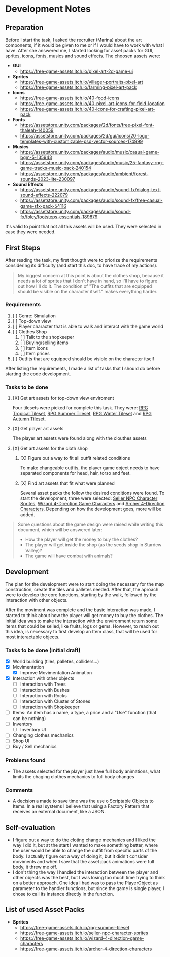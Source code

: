 # Development Notes

## Preparation

Before I start the task, I asked the recruiter (Marina) about the art components, if it would be given to me or if I would have to work with what I have. After she answered me, I started looking for asset packs for GUI, sprites, icons, fonts, musics and sound effects. The choosen assets were:

- **GUI**
    - https://free-game-assets.itch.io/pixel-art-2d-game-ui
- **Sprites**
    - https://free-game-assets.itch.io/villager-portraits-pixel-art
    - https://free-game-assets.itch.io/farming-pixel-art-pack
- **Icons**
    - https://free-game-assets.itch.io/40-food-icons
    - https://free-game-assets.itch.io/40-pixel-art-icons-for-field-location
    - https://free-game-assets.itch.io/40-icons-for-crafting-pixel-art-pack
- **Fonts**
    - https://assetstore.unity.com/packages/2d/fonts/free-pixel-font-thaleah-140059
    - https://assetstore.unity.com/packages/2d/gui/icons/20-logo-templates-with-customizable-psd-vector-sources-174999
- **Musics**
    - https://assetstore.unity.com/packages/audio/music/casual-game-bgm-5-135943
    - https://assetstore.unity.com/packages/audio/music/25-fantasy-rpg-game-tracks-music-pack-240154
    - https://assetstore.unity.com/packages/audio/ambient/forest-sounds-2023-lite-230097
- **Sound Effects**
    - https://assetstore.unity.com/packages/audio/sound-fx/dialog-text-sound-effects-222079
    - https://assetstore.unity.com/packages/audio/sound-fx/free-casual-game-sfx-pack-54116
    - https://assetstore.unity.com/packages/audio/sound-fx/foley/footsteps-essentials-189879

It's valid to point that not all this assets will be used. They were selected in case they were needed.

## First Steps

After reading the task, my first thougth were to priorize the requirements considering its difficulty (and start this doc, to have trace of my actions).

> My biggest concern at this point is about the clothes shop, because it needs a lot of sprites that I don't have in hand, so I'll have to figure out how I'll do it. The condition of "The outfits that are equipped should be visible on the character itself." makes everything harder.

### Requirements

1. [ ] Genre: Simulation
2. [ ] Top-down view
3. [ ] Player character that is able to walk and interact with the game world
4. [ ] Clothes Shop
    1. [ ] Talk to the shopkeeper
    2. [ ] Buying/selling items
    3. [ ] Item icons 
    4. [ ] Item prices
5. [ ] Outfits that are equipped should be visible on the character itself

After listing the requirements, I made a list of tasks that I should do before starting the code development.

### Tasks to be done

1. [X] Get art assets for top-down view enviroment

    Four tilesets were picked for complete this task. They were: [RPG Tropical Tileset](https://free-game-assets.itch.io/rpg-tropical-tileset), [RPG Summer Tileset](https://free-game-assets.itch.io/rpg-summer-tileset), [RPG Winter Tileset](https://free-game-assets.itch.io/rpg-winter-tileset) and [RPG Autumn Tileset](https://free-game-assets.itch.io/rpg-autumn-tileset).

2. [X] Get player art assets

    The player art assets were found along with the clouthes assets

3. [X] Get art assets for the cloth shop
    1. [X] Figure out a way to fit all outfit related conditions

        To make changeable outfits, the player game object needs to have separated components for head, hair, torso and feet. 

    2. [X] Find art assets that fit what were planned

        Several asset packs the follow the desired conditions were found. To start the development, three were selected: [Seller NPC Character Sprites](https://free-game-assets.itch.io/seller-npc-character-sprites), [Wizard 4-Direction Game Characters](https://free-game-assets.itch.io/wizard-4-direction-game-characters) and [Archer 4-Direction Characters](https://free-game-assets.itch.io/archer-4-direction-characters). Depending on   how the development goes, more will be added.

> Some questions about the game design were raised while writing this document, which will be answered later:
> - How the player will get the money to buy the clothes?
> - The player will get inside the shop (as the seeds shop in Stardew Valley)?
> - The game will have combat with animals?

## Development

The plan for the development were to start doing the necessary for the map construction, create the tiles and palletes needed. After that, the aproach were to develop the core functions, starting by the walk, followed by the interaction with other objects.

After the moviment was complete and the basic interaction was made, I started to think about how the player will get money to buy the clothes. The initial idea was to make the interaction with the environment return some items that could be selled, like fruits, logs or gems. However, to reach out this idea, is necessary to first develop an Item class, that will be used for most interactable objects.

### Tasks to be done (initial draft)

- [X] World building (tiles, palletes, colliders...)
- [X] Movimentation
    - [X] Improve Movimentation Animation
- [X] Interaction with other objects
    - [ ] Interaction with Trees
    - [ ] Interaction with Bushes
    - [ ] Interaction with Rocks
    - [ ] Interaction with Cluster of Stones
    - [ ] Interaction with Shopkeeper
- [ ] Items: An item has a name, a type, a price and a "Use" function (that can be nothing)
- [ ] Inventory
    - [ ] Inventory UI
- [ ] Changing clothes mechanics
- [ ] Shop UI
- [ ] Buy / Sell mechanics

### Problems found

- The assets selected for the player just have full body animations, what limits the chaging clothes mechanics to full body changes

### Comments

- A decision a made to save time was the use o Scriptable Objects to Items. In a real systems I believe that using a Factory Pattern that receives an external document, like a JSON.

## Self-evaluation

- I figure out a way to do the cloting change mechanics and I liked the way I did it, but at the start I wanted to make something better, where the user would be able to change the outfit from specific parts of the body. I actually figure out a way of doing it, but it didn't consider moviments and when I saw that the asset pack animations were full body, it threw me off.
- I don't thing the way I handled the interaction between the player and other objects was the best, but I was losing too much time trying to think on a better approach. One idea I had was to pass the PlayerObject as parameter to the handler functions, but since the game is single player, I chose to call its instance directly in the function.

## List of used Asset Packs

- **Sprites**
    - https://free-game-assets.itch.io/rpg-summer-tileset
    - https://free-game-assets.itch.io/seller-npc-character-sprites
    - https://free-game-assets.itch.io/wizard-4-direction-game-characters
    - https://free-game-assets.itch.io/archer-4-direction-characters